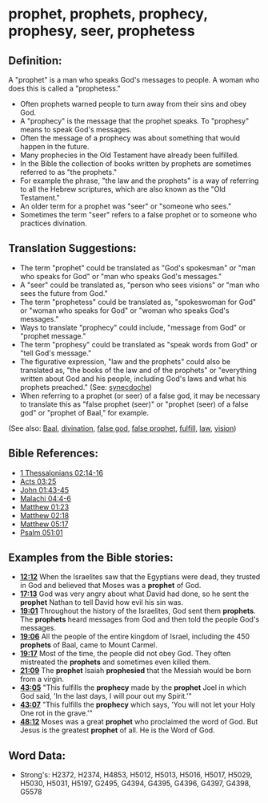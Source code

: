 # prophet, prophets, prophecy, prophesy, seer, prophetess #

## Definition: ##

A "prophet" is a man who speaks God's messages to people. A woman who does this is called a  "prophetess." 

* Often prophets warned people to turn away from their sins and obey God.
* A "prophecy" is the message that the prophet speaks. To "prophesy" means to speak God's messages.
* Often the message of a prophecy was about something that would happen in the future.
* Many prophecies in the Old Testament have already been fulfilled.
* In the Bible the collection of books written by prophets are sometimes referred to as "the prophets."
* For example the phrase, "the law and the prophets" is a way of referring to all the Hebrew scriptures, which are also known as the "Old Testament."
* An older term for a  prophet was "seer" or "someone who sees."
* Sometimes the term "seer" refers to a false prophet or to someone who practices divination.

## Translation Suggestions: ##

* The term "prophet" could be translated as "God's spokesman" or "man who speaks for God" or "man who speaks God's messages."
* A "seer" could be translated as, "person who sees visions" or "man who sees the future from God."
* The term "prophetess" could be translated as, "spokeswoman for God" or "woman who speaks for God" or "woman who speaks God's messages."
* Ways to translate "prophecy" could include, "message from God" or "prophet message."
* The term "prophesy" could be translated as "speak words from God" or "tell God's message."
* The figurative expression, "law and the prophets" could also be translated as, "the books of the law and of the prophets" or "everything written about God and his people, including God's laws and what his prophets preached." (See: [synecdoche](rc://en/ta/man/translate/figs-synecdoche))
* When referring to a prophet (or seer) of a false god, it may be necessary to translate this as "false prophet (seer)" or "prophet (seer) of a false god" or "prophet of Baal," for example.
 

(See also: [Baal](../names/baal.md), [divination](../other/divination.md), [false god](../kt/falsegod.md), [false prophet](../other/falseprophet.md), [fulfill](../kt/fulfill.md), [law](../kt/lawofmoses.md), [vision](../other/vision.md))

## Bible References: ##

* [1 Thessalonians 02:14-16](rc://en/tn/help/1th/02/14)
* [Acts 03:25](rc://en/tn/help/act/03/25)
* [John 01:43-45](rc://en/tn/help/jhn/01/43)
* [Malachi 04:4-6](rc://en/tn/help/mal/04/04)
* [Matthew 01:23](rc://en/tn/help/mat/01/23)
* [Matthew 02:18](rc://en/tn/help/mat/02/18)
* [Matthew 05:17](rc://en/tn/help/mat/05/17)
* [Psalm 051:01](rc://en/tn/help/psa/051/01)

## Examples from the Bible stories: ##

* __[12:12](rc://en/tn/help/obs/12/12)__ When the Israelites saw that the Egyptians were dead, they trusted in God and believed that Moses was a __prophet__  of God.
* __[17:13](rc://en/tn/help/obs/17/13)__ God was very angry about what David had done, so he sent the __prophet__  Nathan to tell David how evil his sin was.
* __[19:01](rc://en/tn/help/obs/19/01)__ Throughout the history of the Israelites, God sent them __prophets__. The __prophets__  heard messages from God and then told the people God's messages.
* __[19:06](rc://en/tn/help/obs/19/06)__ All the people of the entire kingdom of Israel, including the 450 __prophets__  of Baal, came to Mount Carmel.
* __[19:17](rc://en/tn/help/obs/19/17)__ Most of the time, the people did not obey God. They often mistreated the __prophets__  and sometimes even killed them.
* __[21:09](rc://en/tn/help/obs/21/09)__ The __prophet__  Isaiah __prophesied__  that the Messiah would be born from a virgin.
* __[43:05](rc://en/tn/help/obs/43/05)__ "This fulfills the __prophecy__  made by the __prophet__  Joel in which God said, 'In the last days, I will pour out my Spirit.'"
* __[43:07](rc://en/tn/help/obs/43/07)__ "This fulfills the __prophecy__  which says, 'You will not let your Holy One rot in the grave.'"
* __[48:12](rc://en/tn/help/obs/48/12)__ Moses was a great __prophet__  who proclaimed the word of God. But Jesus is the greatest __prophet__  of all. He is the Word of God.

## Word Data: ##

* Strong's: H2372, H2374, H4853, H5012, H5013, H5016, H5017, H5029, H5030, H5031, H5197, G2495, G4394, G4395, G4396, G4397, G4398, G5578
